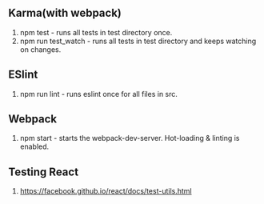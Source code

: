 ## Karma(with webpack)
1. npm test - runs all tests in test directory once.
2. npm run test_watch - runs all tests in test directory and keeps watching on changes.


## ESlint
1. npm run lint - runs eslint once for all files in src.


## Webpack
1. npm start - starts the webpack-dev-server. Hot-loading & linting is enabled.


## Testing React
1. https://facebook.github.io/react/docs/test-utils.html
